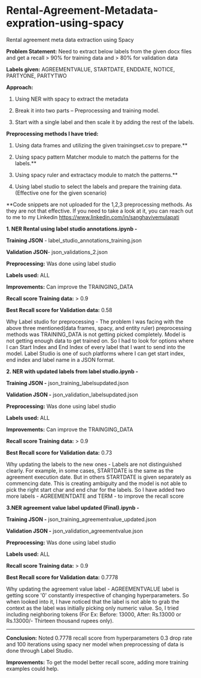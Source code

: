 # Rental-Agreement-Metadata-expration-using-spacy
Rental agreement meta data extraction using Spacy

**Problem Statement:** Need to extract below labels from the given docx files and get a recall > 90% for training data and > 80% for validation data 

**Labels given:** AGREEMENTVALUE, STARTDATE, ENDDATE, NOTICE, PARTYONE, PARTYTWO 


**Approach:**

1. Using NER with spacy to extract the metadata

2. Break it into two parts – Preprocessing and training model. 

3. Start with a single label and then scale it by adding the rest of the labels.
 

**Preprocessing methods I have tried:**

1. Using data frames and utilizing the given trainingset.csv to prepare.**

2. Using spacy pattern Matcher module to match the patterns for the labels.**

3. Using spacy ruler and extractacy module to match the patterns.**

4. Using label studio to select the labels and prepare the training data. (Effective one for the given scenario)

**Code snippets are not uploaded for the 1,2,3 preprocessing methods. As they are not that effective. If you need to take a look at it, you can reach out to me to my Linkedin https://www.linkedin.com/in/sanghavivemulapati


**1. NER Rental using label studio annotations.ipynb -**

**Training JSON** - label_studio_annotations_training.json

**Validation JSON**- json_validations_2.json


**Preprocessing:** Was done using label studio

**Labels used:** ALL

**Improvements:** Can improve the TRAINGING_DATA 

**Recall score Training data:** > 0.9

**Best Recall score for Validation data:** 0.58


Why Label studio for preprocessing - The problem I was facing with the above three mentioned(data frames, spacy, and entity ruler) preprocessing methods was TRAINING_DATA is not getting picked completely. Model is not getting enough data to get trained on. So I had to look for options where I can Start Index and End Index of every label that I want to send into the model. Label Studio is one of such platforms where I can get start index, end index and label name in a JSON format.


**2. NER with updated labels from label studio.ipynb -**

**Training JSON -** json_training_labelsupdated.json

**Validation JSON -** json_validation_labelsupdated.json


**Preprocessing:** Was done using label studio

**Labels used:** ALL

**Improvements:** Can improve the TRAINGING_DATA 

**Recall score Training data:** > 0.9

**Best Recall score for Validation data:** 0.73


Why updating the labels to the new ones - Labels are not distinguished clearly. For example, in some cases, STARTDATE is the same as the agreement execution date. But in others STARTDATE is given separately as commencing date. This is creating ambiguity and the model is not able to pick the right start char and end char for the labels. So I have added two more labels - AGREEMENTDATE and TERM - to improve the recall score


**3.NER agreement value label updated (Final).ipynb -**

**Training JSON -** json_training_agreementvalue_updated.json

**Validation JSON -** json_validation_agreementvalue.json


**Preprocessing:** Was done using label studio

**Labels used:** ALL

**Recall score Training data:** > 0.9

**Best Recall score for Validation data:** 0.7778

Why updating the agreement value label - AGREEMENTVALUE label is getting score '0' constantly irrespective of changing hyperparameters. So when looked into it, I have noticed that the label is not able to grab the context as the label was initially picking only numeric value. So, I tried including neighboring tokens (For Ex: Before: 13000, After: Rs.13000 or Rs.13000/- Thirteen thousand rupees only). 

----------------------------------------------------------------------------------------------------------------------------------------------------------------

**Conclusion:** Noted 0.7778 recall score from hyperparameters 0.3 drop rate and 100 iterations using spacy ner model when preprocessing of data is done through Label Studio. 


**Improvements:** To get the model better recall score, adding more training examples could help.
